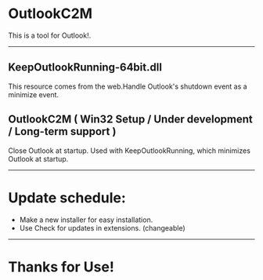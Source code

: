 # OutlookC2M

This is a tool for Outlook!.

---

## KeepOutlookRunning-64bit.dll

This resource comes from the web.Handle Outlook's shutdown event as a minimize event.

## OutlookC2M ( Win32 Setup / Under development / Long-term support )

Close Outlook at startup. Used with KeepOutlookRunning, which minimizes Outlook at startup.

---

# Update schedule:

- Make a new installer for easy installation.
- Use Check for updates in extensions. (changeable)

---

# Thanks for Use!
